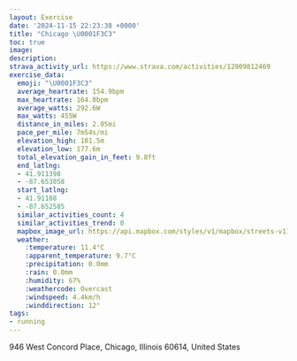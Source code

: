 ```yaml
---
layout: Exercise
date: '2024-11-15 22:23:38 +0000'
title: "Chicago \U0001F3C3"
toc: true
image:
description:
strava_activity_url: https://www.strava.com/activities/12909812469
exercise_data:
  emoji: "\U0001F3C3"
  average_heartrate: 154.9bpm
  max_heartrate: 164.0bpm
  average_watts: 292.6W
  max_watts: 455W
  distance_in_miles: 2.05mi
  pace_per_mile: 7m54s/mi
  elevation_high: 181.5m
  elevation_low: 177.6m
  total_elevation_gain_in_feet: 9.8ft
  end_latlng:
  - 41.911398
  - -87.653058
  start_latlng:
  - 41.91188
  - -87.652585
  similar_activities_count: 4
  similar_activities_trend: 0
  mapbox_image_url: https://api.mapbox.com/styles/v1/mapbox/streets-v11/static/path-5+787af2-1.0(y%7Bx~Fxg~uOAMDO%60CiDTc%40F_%40GsECkLBi%40DINIBOGyD%40yE%40%5BFKLCb%40%40nAG%40FFCp%40C%60CAz%40%3FlEGx%40GXFtAGvAATDrBKjCCV%40JBBNAdA%40pEHbJEnD%40xABLPEBBEn%40CnADxACZGVIJ%7BCvBYXEJ%3FLj%40dBBLAJe%40f%40kCpBBC%60%40%5BJE%5Dv%40ONg%40Vg%40f%40q%40%5Ci%40j%40MF%3FEFGhAaAPUdBcAb%40i%40IB%5BT_%40FOFiAz%40eCzASPmA~A%7BApAy%40l%40m%40RWDIGMQi%40qAG%3FKNMH),pin-s-s+e5b22e(-87.65069,41.91181),pin-s-f+89ae00(-87.65344000000002,41.90992000000002)/auto/800x800?access_token=pk.eyJ1Ijoiam9zaGJlY2ttYW4iLCJhIjoiY205eWR2aDd1MWZ6djJrbXc4a3M0bWZleiJ9.XiG9OWkNcZk2QzjJbxLB4A
  weather:
    :temperature: 11.4°C
    :apparent_temperature: 9.7°C
    :precipitation: 0.0mm
    :rain: 0.0mm
    :humidity: 67%
    :weathercode: Overcast
    :windspeed: 4.4km/h
    :winddirection: 12°
tags:
- running
---
```

946 West Concord Place, Chicago, Illinois 60614, United States
